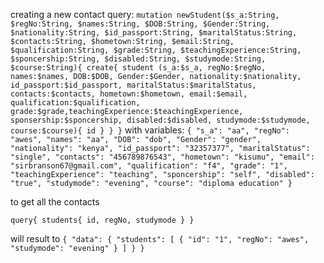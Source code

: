 creating a new contact
query:
`
mutation newStudent($s_a:String, $regNo:String, $names:String, $DOB:String, $Gender:String, $nationality:String, $id_passport:String, $maritalStatus:String, $contacts:String, $hometown:String, $email:String, $qualification:String, $grade:String, $teachingExperience:String, $sponcership:String, $disabled:String, $studymode:String, $course:String){
  create{
    student (s_a:$s_a, regNo:$regNo, names:$names, DOB:$DOB, Gender:$Gender, nationality:$nationality, id_passport:$id_passport, maritalStatus:$maritalStatus, contacts:$contacts, hometown:$hometown, email:$email, qualification:$qualification, grade:$grade,teachingExperience:$teachingExperience, sponsership:$sponcership, disabled:$disabled, studymode:$studymode, course:$course){
      id
    }
  }
}
`
with
variables:
`
{
  "s_a": "aa",
  "regNo": "awes",
  "names": "aa",
  "DOB": "dob",
  "Gender": "gender",
  "nationality": "kenya",
  "id_passport": "32357377",
  "maritalStatus": "single",
  "contacts": "456789876543",
  "hometown": "kisumu",
  "email": "sirbranson67@gmail.com",
  "qualification": "f4",
  "grade": "1",
  "teachingExperience": "teaching",
  "sponcership": "self",
  "disabled": "true",
  "studymode": "evening",
  "course": "diploma education"
}
`


to get all the contacts

`
query{
  students{
    id,
    regNo,
    studymode
  }
}
`

will result to 
`
{
  "data": {
    "students": [
      {
        "id": "1",
        "regNo": "awes",
        "studymode": "evening"
      }
    ]
  }
}
`

